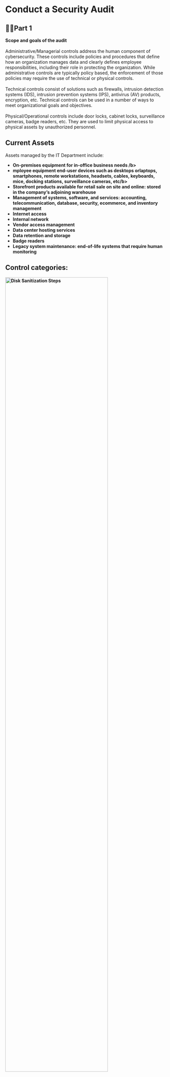 <h1>Conduct a Security Audit</h1>
<h2>✍🏿Part 1</h2>
<b>Scope and goals of the audit</b>
</br> </br>
Administrative/Managerial controls address the human component of cybersecurity. These controls include policies and procedures that define how an organization manages data and clearly defines employee responsibilities, including their role in protecting the organization. While administrative controls are typically policy based, the enforcement of those policies may require the use of technical or physical controls.
</br> </br>
Technical controls consist of solutions such as firewalls, intrusion detection systems (IDS), intrusion prevention systems (IPS), antivirus (AV) products, encryption, etc. Technical controls can be used in a number of ways to meet organizational goals and objectives.
</br> </br>
Physical/Operational controls include door locks, cabinet locks, surveillance cameras, badge readers, etc. They are used to limit physical access to physical assets by unauthorized personnel. 




<h2>Current Assets</h2>
Assets managed by the IT Department include: 

- <b>On-premises equipment for in-office business needs  /b>
- <b>mployee equipment end-user devices such as desktops orlaptops, smartphones, remote workstations, headsets, cables, keyboards, mice, docking stations, surveillance cameras, etc/b>
- <b>Storefront products available for retail sale on site and online: stored in the company’s adjoining warehouse</b>  
- <b>Management of systems, software, and services: accounting, telecommunication, database, security, ecommerce, and inventory management</b>
- <b>Internet access</b>
- <b>Internal network</b>
- <b>Vendor access management</b>
- <b>Data center hosting services  </b>
- <b>Data retention and storage</b>
- <b>Badge readers</b>
- <b>Legacy system maintenance: end-of-life systems that require human monitoring </b>

<h2>Control categories:</h2>
<img src="https://imgur.com/D6YXhhR.png" height="80%" width="80%" alt="Disk Sanitization Steps"/>
<img src="https://imgur.com/8cZS41B.png" height="80%" width="80%" alt="Disk Sanitization Steps"/>
<img src="https://imgur.com/xr6NeYS.png" height="80%" width="80%" alt="Disk Sanitization Steps"/>
<p align="center">
 
<h2>✍🏿Part 2</h2>
<b></b>Scope and goals of the audit</b>
Scope: The scope is defined as the entire security program at Botium Toys. This means all assets need to be assessed alongside internal processes and procedures related to the implementation of controls and compliance best practices.
Goals: Assess existing assets and complete the controls and compliance checklist to determine which controls and compliance best practices need to be implemented to  improve Botium Toys’ security posture.
<br>
<h2>Compliance checklist </h2>
<h2>Implementation</h2>
I meticulously scrutinized the scope, goals, and minutiae of the risk assessment report, with a specific emphasis on assets presently overseen by the IT department. Additionally, I gave due attention to the salient points encapsulated in the "Additional Comments" section of the Risk Assessment. This analysis took into account not only the information furnished within the given scenario, but also drew from the broader context of the scope, goals, and risk assessment report, as well as pertinent details gleaned from supplementary documents referenced within the checklist. Following this thorough review, I executed an internal audit, meticulously working through a controls and compliance checklist.
<br />

- <b>_____ :The Federal Energy Regulatory Commission - North American Electric
   Reliability Corporation (FERC-NERC)
This regulation applies to organizations that work with electricity or that are  involved with the U.S. and North American power grid. Organizations have an obligation to prepare for, mitigate, and report any potential security incident that can negatively affect the power grid. Organizations are legally required to adhere to the Critical Infrastructure Protection Reliability Standards (CIP) defined by the Federal Energy Regulatory Commission (FERC).
Explanation: NA </b>
- <b> __X__ : General Data Protection Regulation or GDPR.
GDPR is a European Union general data regulation that protects the processing of E.U. citizens’ data and their right to privacy in and out of E.U. territory. Additionally, if a breach occurs and a E.U. citizen’s data is compromised, they must be informed within 72 hours of the incident.
Explanation: Botium Toys needs to adhere to GDPR because they conduct business and collect personal information from people worldwide, including the E.U. </b>
- <b> __X__ :Payment Card Industry Data Security Standard or PCI DSS
PCI DSS is an international security standard meant to ensure that organizations storing, accepting, processing, and transmitting credit card information do so in a secure environment.
Explanation: Botium Toys needs to adhere to PCI DSS because they store, accept, process, and transmit credit card information in person and online. </b>
- <b>_____ :The Health Insurance Portability and Accountability Act.
HIPAA is a federal law established in 1996 to protect U.S. patients' health information. This law prohibits patient information from being shared without their consent. Organizations have a legal obligation to inform patients of a breach.
Explanation: NA </b>
- <b> __X__ :System and Organizations Controls for SOC type 1 and SOC type 2.
The SOC1 and SOC2 are a series of reports that focus on an organization's user access policies at different organizational levels. They are used to assess an organization’s financial compliance and levels of risk. They also cover confidentiality, privacy, integrity, availability, security, and overall data safety. Control failures in these areas can lead to fraud.
Explanation: Botium Toys needs to establish and enforce appropriate user access for internal and external or third-party vendor personnel to mitigate risk and ensure data safety. </b>
